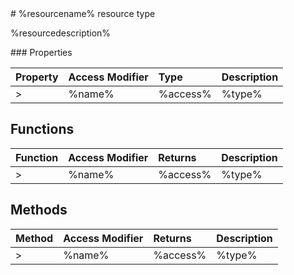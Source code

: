 <object>
# %resourcename% resource type

%resourcedescription%

</object>

<property>
### Properties

| Property	   | Access Modifier | Type	| Description|
|:-------------|:----|:-------|:-----------|
>|%name%      | %access% | %type% | %description% |

</property>

<function>

## Functions

| Function	   | Access Modifier | Returns	| Description|
|:-------------|:----|:-------|:-----------|
>|%name%      | %access% | %type% | %description% |


</function>


<method>

## Methods

| Method	   | Access Modifier | Returns	| Description|
|:-------------|:----|:-------|:-----------|
>|%name%      | %access% | %type% | %description% |


</method>
